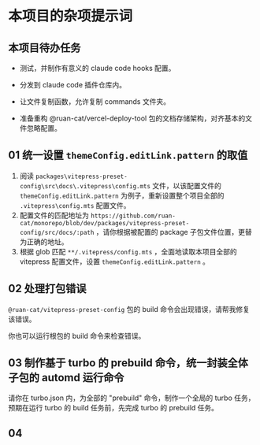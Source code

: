 # 本项目的杂项提示词

## 本项目待办任务

- 测试，并制作有意义的 claude code hooks 配置。
- 分发到 claude code 插件仓库内。

- 让文件复制函数，允许复制 commands 文件夹。

- 准备重构 @ruan-cat/vercel-deploy-tool 包的文档存储架构，对齐基本的文件忽略配置。

## 01 统一设置 `themeConfig.editLink.pattern` 的取值

1. 阅读 `packages\vitepress-preset-config\src\docs\.vitepress\config.mts` 文件，以该配置文件的 `themeConfig.editLink.pattern` 为例子，重新设置整个项目全部的 `.vitepress\config.mts` 配置文件。
2. 配置文件的匹配地址为 `https://github.com/ruan-cat/monorepo/blob/dev/packages/vitepress-preset-config/src/docs/:path` ，请你根据被配置的 package 子包文件位置，更替为正确的地址。
3. 根据 glob 匹配 `**/.vitepress/config.mts` ，全面地读取本项目全部的 vitepress 配置文件，设置 `themeConfig.editLink.pattern` 。

## 02 处理打包错误

`@ruan-cat/vitepress-preset-config` 包的 build 命令会出现错误，请帮我修复该错误。

你也可以运行根包的 build 命令来检查错误。

## 03 制作基于 turbo 的 prebuild 命令，统一封装全体子包的 automd 运行命令

请你在 turbo.json 内，为全部的 "prebuild" 命令，制作一个全局的 turbo 任务，预期在运行 turbo 的 build 任务前，先完成 turbo 的 prebuild 任务。

## 04
